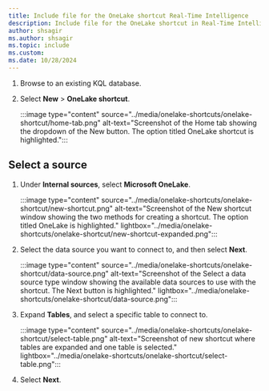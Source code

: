 ```yaml
---
title: Include file for the OneLake shortcut Real-Time Intelligence
description: Include file for the OneLake shortcut in Real-Time Intelligence
author: shsagir
ms.author: shsagir
ms.topic: include
ms.custom:
ms.date: 10/28/2024
---
```

1. Browse to an existing KQL database.
1. Select **New** > **OneLake shortcut**.

    :::image type="content" source="../media/onelake-shortcuts/onelake-shortcut/home-tab.png" alt-text="Screenshot of the Home tab showing the dropdown of the New button. The option titled OneLake shortcut is highlighted.":::

## Select a source

1. Under **Internal sources**, select **Microsoft OneLake**.

    :::image type="content" source="../media/onelake-shortcuts/onelake-shortcut/new-shortcut.png" alt-text="Screenshot of the New shortcut window showing the two methods for creating a shortcut. The option titled OneLake is highlighted."  lightbox="../media/onelake-shortcuts/onelake-shortcut/new-shortcut-expanded.png":::

1. Select the data source you want to connect to, and then select **Next**.

    :::image type="content" source="../media/onelake-shortcuts/onelake-shortcut/data-source.png" alt-text="Screenshot of the Select a data source type window showing the available data sources to use with the shortcut. The Next button is highlighted."  lightbox="../media/onelake-shortcuts/onelake-shortcut/data-source.png":::

1. Expand **Tables**, and select a specific table to connect to.

    :::image type="content" source="../media/onelake-shortcuts/onelake-shortcut/select-table.png" alt-text="Screenshot of new shortcut where tables are expanded and one table is selected." lightbox="../media/onelake-shortcuts/onelake-shortcut/select-table.png":::

1. Select **Next**.
